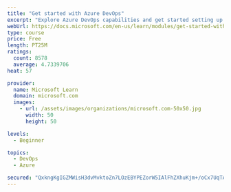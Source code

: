 ```yaml
---
title: "Get started with Azure DevOps"
excerpt: "Explore Azure DevOps capabilities and get started setting up your own organization knowing what separates elite performers from low performers."
webUrl: https://docs.microsoft.com/en-us/learn/modules/get-started-with-devops/
type: course
price: Free
length: PT25M
ratings:
  count: 8578
  average: 4.7339706
heat: 57

provider:
  name: Microsoft Learn
  domain: microsoft.com
  images:
    - url: /assets/images/organizations/microsoft.com-50x50.jpg
      width: 50
      height: 50

levels:
  - Beginner

topics:
  - DevOps
  - Azure

secured: "QxkngKgIGZMWisH3dvMvktoZn7LOzEBYPEZorW5IAlFhZXhuKjm+/oCx7UqTAJZ9dj+VdpGh8CE6OgTyfgPHgMx8uRxTIE8OcsC2V30RlUTwLdmUR9hqjgFBFl7RVfFH6NdVLXq2QmLqdjEXalVTYiyOTuEoSZHhuor1sE6bmv2GfKOz+VBWjkvJZRo3GvCBT8H7DWbNJ7BhEG5nWcLP0pS1wuSEx5HaAM70WUG+0/xa8ivZOtd9JY1JfAbCsZ7oaSt7EDTzoRWc+RlX0luXhY6vtG8/i0mjA4F3OmlFg1l/b1geefmUP/wVWkqPIFRLsxqwxNcPx36IwxWQpwg0L5SVoSKGDoKhycpgX2uwTjmhC+1+uv70KU3mBGDsPK3oMkuK2388OL5a7ei08p0xIvmPXxpB00lBYR2MLsysIfo=;MKyrOqykOjsW5CEUvZnyjw=="
---
```


